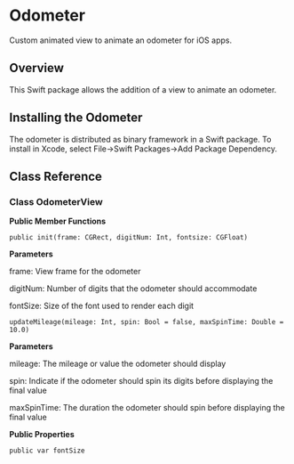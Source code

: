 # Odometer

Custom animated view to animate an odometer for iOS apps.

## Overview

This Swift package allows the addition of a view to animate an odometer.

## Installing the Odometer

The odometer is distributed as binary framework in a Swift package.  To install in Xcode, select File->Swift Packages->Add Package Dependency.

## Class Reference

### Class OdometerView

**Public Member Functions**

    public init(frame: CGRect, digitNum: Int, fontsize: CGFloat)
     
**Parameters**
     
frame: View frame for the odometer

digitNum:  Number of digits that the odometer should accommodate

fontSize:  Size of the font used to render each digit
     
    updateMileage(mileage: Int, spin: Bool = false, maxSpinTime: Double = 10.0)
     
**Parameters**
     
mileage:  The mileage or value the odometer should display

spin:  Indicate if the odometer should spin its digits before displaying the final value

maxSpinTime:  The duration the odometer should spin before displaying the final value

**Public Properties**

    public var fontSize
